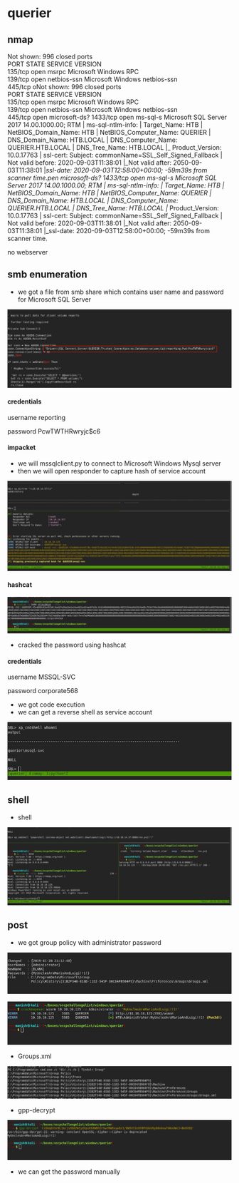 # querier



## nmap



Not shown: 996 closed ports                                                                                                                                              
PORT     STATE SERVICE       VERSION                                                                                                                                     
135/tcp  open  msrpc         Microsoft Windows RPC                                                                                                                       
139/tcp  open  netbios-ssn   Microsoft Windows netbios-ssn                                                                                                               
445/tcp  oNot shown: 996 closed ports                                                                                                                                              
PORT     STATE SERVICE       VERSION                                                                                                                                     
135/tcp  open  msrpc         Microsoft Windows RPC                                                                                                                       
139/tcp  open  netbios-ssn   Microsoft Windows netbios-ssn                                                                                                               
445/tcp  open  microsoft-ds?
1433/tcp open  ms-sql-s      Microsoft SQL Server 2017 14.00.1000.00; RTM
| ms-sql-ntlm-info: 
|   Target_Name: HTB
|   NetBIOS_Domain_Name: HTB
|   NetBIOS_Computer_Name: QUERIER
|   DNS_Domain_Name: HTB.LOCAL
|   DNS_Computer_Name: QUERIER.HTB.LOCAL
|   DNS_Tree_Name: HTB.LOCAL
|_  Product_Version: 10.0.17763
| ssl-cert: Subject: commonName=SSL_Self_Signed_Fallback
| Not valid before: 2020-09-03T11:38:01
|_Not valid after:  2050-09-03T11:38:01
|_ssl-date: 2020-09-03T12:58:00+00:00; -59m39s from scanner time.pen  microsoft-ds?
1433/tcp open  ms-sql-s      Microsoft SQL Server 2017 14.00.1000.00; RTM
| ms-sql-ntlm-info: 
|   Target_Name: HTB
|   NetBIOS_Domain_Name: HTB
|   NetBIOS_Computer_Name: QUERIER
|   DNS_Domain_Name: HTB.LOCAL
|   DNS_Computer_Name: QUERIER.HTB.LOCAL
|   DNS_Tree_Name: HTB.LOCAL
|_  Product_Version: 10.0.17763
| ssl-cert: Subject: commonName=SSL_Self_Signed_Fallback
| Not valid before: 2020-09-03T11:38:01
|_Not valid after:  2050-09-03T11:38:01
|_ssl-date: 2020-09-03T12:58:00+00:00; -59m39s from scanner time.



no webserver

## smb enumeration

- we got a file from smb share which contains user name and password for Microsoft SQL Server

![image-20200903195034866](querier.assets/image-20200903195034866.png)

#### credentials

username		reporting

password		PcwTWTHRwryjc$c6



#### impacket

- we will mssqlclient.py to connect to Microsoft Windows Mysql server
- then we will open responder to capture hash of service account

![image-20200903195630846](querier.assets/image-20200903195630846.png)



#### hashcat

![image-20200903195758941](querier.assets/image-20200903195758941.png)

- cracked the password using hashcat

#### credentials

username				MSSQL-SVC

password				corporate568



- we got code execution
- we can get a reverse shell as service account

![image-20200903200145983](querier.assets/image-20200903200145983.png)



## shell

- shell

![image-20200903200525581](querier.assets/image-20200903200525581.png)



## post

- we got group policy with administrator password

![image-20200903201108847](querier.assets/image-20200903201108847.png)



![image-20200903201249448](querier.assets/image-20200903201249448.png)

- Groups.xml

![image-20200903201850281](querier.assets/image-20200903201850281.png)

- gpp-decrypt

![image-20200903201751103](querier.assets/image-20200903201751103.png)

- we can get the password manually